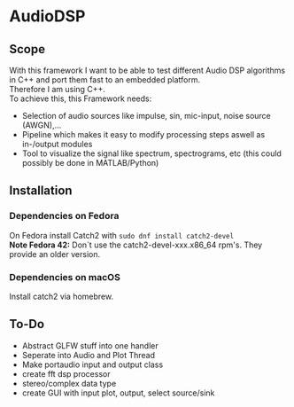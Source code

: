 # AudioDSP
## Scope
With this framework I want to be able to test different Audio DSP algorithms in C++ and port them fast to an embedded platform. <br>
Therefore I am using C++.<br>
To achieve this, this Framework needs:
- Selection of audio sources like impulse, sin, mic-input, noise source (AWGN),...
- Pipeline which makes it easy to modify processing steps aswell as in-/output modules
- Tool to visualize the signal like spectrum, spectrograms, etc (this could possibly be done in MATLAB/Python)

## Installation
### Dependencies on Fedora
On Fedora install Catch2 with ``sudo dnf install catch2-devel``
<br> **Note Fedora 42:** Don`t use the catch2-devel-xxx.x86_64 rpm's. They provide an older version.
### Dependencies on macOS
Install catch2 via homebrew.

## To-Do
- Abstract GLFW stuff into one handler
- Seperate into Audio and Plot Thread 
- Make portaudio input and output class
- create fft dsp processor
- stereo/complex data type
- create GUI with input plot, output, select source/sink